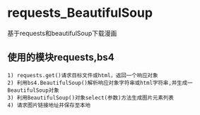 # requests_BeautifulSoup
基于requests和beautifulSoup下载漫画
## 使用的模块requests,bs4
    1) requests.get()请求目标文件或html，返回一个响应对象
    2) 利用bs4.BeautifulSoup()解析响应对象字符串或html字符串,并生成一BeautifulSoup对象
    3) 利用BeautifulSoup()对象select(参数)方法生成图片元素列表
    4) 请求图片链接地址并保存至本地

